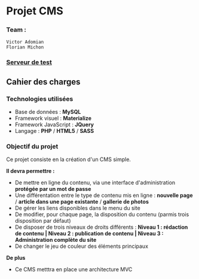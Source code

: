 # Projet CMS

### Team :

    Victor Adomian
    Florian Michon

### [Serveur de test](http://cms.victor-adomian.fr)

## Cahier des charges

### Technologies utilisées

- Base de données : **MySQL**
- Framework visuel : **Materialize**
- Framework JavaScript : **JQuery**
- Langage : **PHP** / **HTML5** / **SASS**

### Objectif du projet

Ce projet consiste en la création d'un CMS simple.  

**Il devra permettre :**

- De mettre en ligne du contenu, via une interface d'administration **protégée par un mot de passe**
- Une différentation entre le type de contenu mis en ligne : **nouvelle page** / **article dans une page existante** / **gallerie de photos**
- De gérer les liens disponibles dans le menu du site
- De modifier, pour chaque page, la disposition du contenu (parmis trois disposition par défaut)
- De disposer de trois niveaux de droits différents : **Niveau 1 : rédaction de contenu | Niveau 2 : publication de contenu | Niveau 3 : Administration complète du site**
- De changer le jeu de couleur des éléments principaux

**De plus**

- Ce CMS metttra en place une architecture MVC

